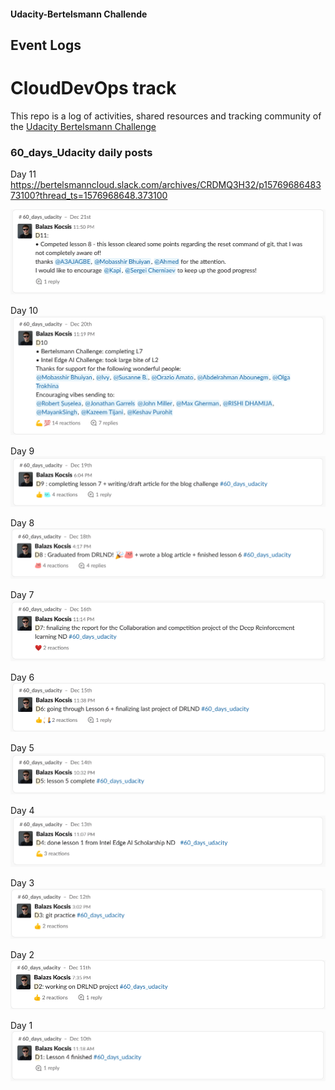 
#### Udacity-Bertelsmann Challende  

## Event Logs
# CloudDevOps track

This repo is a log of activities, shared resources and tracking community of the [Udacity Bertelsmann Challenge](https://www.udacity.com/bertelsmann-tech-scholarships)



### 60_days_Udacity daily posts

Day 11
https://bertelsmanncloud.slack.com/archives/CRDMQ3H32/p1576968648373100?thread_ts=1576968648.373100

![day_11](assets/60_days_Udacity/D11.png)

Day 10
![day_10](assets/60_days_Udacity/D10.png)

Day 9
![day_9](assets/60_days_Udacity/D9.png)

Day 8
![day_8](assets/60_days_Udacity/D8.png)

Day 7
![day_7](assets/60_days_Udacity/D7.png)

Day 6
![day_6](assets/60_days_Udacity/D6.png)

Day 5
![day_5](assets/60_days_Udacity/D5.png)


Day 4
![day_4](assets/60_days_Udacity/D4.png)

Day 3
![day_3](assets/60_days_Udacity/D3.png)

Day 2
![day_2](assets/60_days_Udacity/D2.png)

Day 1
![day_1](assets/60_days_Udacity/D1.png)

